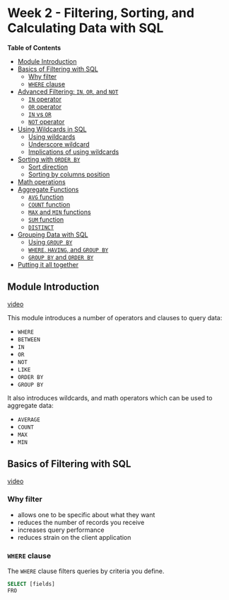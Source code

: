 # Week 2 - Filtering, Sorting, and Calculating Data with SQL

<!-- START doctoc generated TOC please keep comment here to allow auto update -->
<!-- DON'T EDIT THIS SECTION, INSTEAD RE-RUN doctoc TO UPDATE -->
**Table of Contents**

- [Module Introduction](#module-introduction)
- [Basics of Filtering with SQL](#basics-of-filtering-with-sql)
  - [Why filter](#why-filter)
  - [`WHERE` clause](#where-clause)
- [Advanced Filtering: `IN`, `OR`, and `NOT`](#advanced-filtering-in-or-and-not)
  - [`IN` operator](#in-operator)
  - [`OR` operator](#or-operator)
  - [`IN` vs `OR`](#in-vs-or)
  - [`NOT` operator](#not-operator)
- [Using Wildcards in SQL](#using-wildcards-in-sql)
  - [Using wildcards](#using-wildcards)
  - [Underscore wildcard](#underscore-wildcard)
  - [Implications of using wildcards](#implications-of-using-wildcards)
- [Sorting with `ORDER BY`](#sorting-with-order-by)
  - [Sort direction](#sort-direction)
  - [Sorting by columns position](#sorting-by-columns-position)
- [Math operations](#math-operations)
- [Aggregate Functions](#aggregate-functions)
  - [`AVG` function](#avg-function)
  - [`COUNT` function](#count-function)
  - [`MAX` and `MIN` functions](#max-and-min-functions)
  - [`SUM` function](#sum-function)
  - [`DISTINCT`](#distinct)
- [Grouping Data with SQL](#grouping-data-with-sql)
  - [Using `GROUP BY`](#using-group-by)
  - [`WHERE`, `HAVING`, and `GROUP BY`](#where-having-and-group-by)
  - [`GROUP BY` and `ORDER BY`](#group-by-and-order-by)
- [Putting it all together](#putting-it-all-together)

<!-- END doctoc generated TOC please keep comment here to allow auto update -->


## Module Introduction

[video](https://www.coursera.org/learn/sql-for-data-science/lecture/GAA9h/module-introduction)

This module introduces a number of operators and clauses to query data:

- `WHERE`
- `BETWEEN`
- `IN`
- `OR`
- `NOT`
- `LIKE`
- `ORDER BY`
- `GROUP BY`

It also introduces wildcards, and math operators which can be used to aggregate
data:

- `AVERAGE`
- `COUNT`
- `MAX`
- `MIN`

## Basics of Filtering with SQL

[video](https://www.coursera.org/learn/sql-for-data-science/lecture/ESCUo/basics-of-filtering-with-sql)

### Why filter

- allows one to be specific about what they want
- reduces the number of records you receive
- increases query performance
- reduces strain on the client application

### `WHERE` clause

The `WHERE` clause filters queries by criteria you define.

```sql
SELECT [fields]
FRO